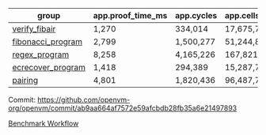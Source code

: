 | group | app.proof_time_ms | app.cycles | app.cells_used | leaf.proof_time_ms | leaf.cycles | leaf.cells_used |
| -- | -- | -- | -- | -- | -- | -- |
| [verify_fibair](https://github.com/openvm-org/openvm/blob/benchmark-results/benchmarks/verify_fibair-ab9aa664af7572e59afcbdb28fb35a6e21497893.md) | 1,270 |  334,014 |  17,675,762 |- | - | - |
| [fibonacci_program](https://github.com/openvm-org/openvm/blob/benchmark-results/benchmarks/fibonacci-ab9aa664af7572e59afcbdb28fb35a6e21497893.md) | 2,799 |  1,500,277 |  51,244,863 | 3,896 |  1,263,344 |  70,284,164 |
| [regex_program](https://github.com/openvm-org/openvm/blob/benchmark-results/benchmarks/regex-ab9aa664af7572e59afcbdb28fb35a6e21497893.md) | 8,258 |  4,165,226 |  167,821,872 | 15,052 |  3,981,994 |  304,555,658 |
| [ecrecover_program](https://github.com/openvm-org/openvm/blob/benchmark-results/benchmarks/ecrecover-ab9aa664af7572e59afcbdb28fb35a6e21497893.md) | 1,418 |  294,389 |  15,287,786 | 13,177 |  3,038,477 |  247,318,935 |
| [pairing](https://github.com/openvm-org/openvm/blob/benchmark-results/benchmarks/pairing-ab9aa664af7572e59afcbdb28fb35a6e21497893.md) | 4,801 |  1,820,436 |  96,487,767 | 14,152 |  3,267,508 |  273,857,940 |


Commit: https://github.com/openvm-org/openvm/commit/ab9aa664af7572e59afcbdb28fb35a6e21497893

[Benchmark Workflow](https://github.com/openvm-org/openvm/actions/runs/14124619051)
